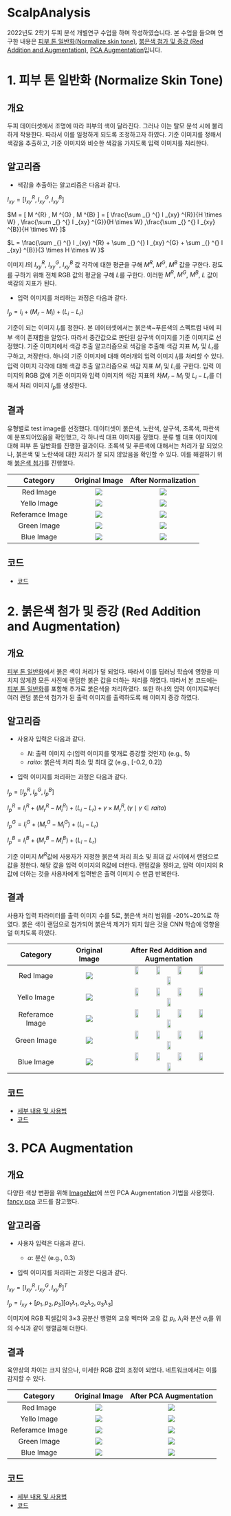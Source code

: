 # ScalpAnalysis
2022년도 2학기 두피 분석 개별연구 수업을 하며 작성하였습니다. 본 수업을 들으며 연구한 내용은 [피부 톤 일반화(Normalize skin tone)](#1-피부-톤-일반화-normalize-skin-tone), [붉은색 첨가 및 증강 (Red Addition and Augmentation)](#2-붉은색-첨가-및-증강-red-addition-and-augmentation), [PCA Augmentation](#3-pca-augmentation)입니다.

# 1. 피부 톤 일반화 (Normalize Skin Tone)  
## **개요**  
두피 데이터셋에서 조명에 따라 피부의 색이 달라진다. 그러나 이는 탈모 분석 시에 불리하게 작용한다. 따라서 이를 일정하게 되도록 조정하고자 하였다. 기준 이미지를 정해서 색감을 추출하고, 기준 이미지와 비슷한 색감을 가지도록 입력 이미지를 처리한다.  


## **알고리즘**
- 색감을 추출하는 알고리즘은 다음과 같다.   

$I  _{xy} = [ I  _{xy} ^{R} ,I  _{xy} ^{G} ,I  _{xy} ^{B}]$  

$M  =  [ M ^{R} , M ^{G} , M ^{B} ] =  [ \frac{\sum _{} ^{} I  _{xy} ^{R}}{H \times W} , \frac{\sum _{} ^{} I  _{xy} ^{G}}{H \times W} ,\frac{\sum _{} ^{} I  _{xy} ^{B}}{H \times W}  ]$   

$L = \frac{\sum _{} ^{} I  _{xy} ^{R} + \sum _{} ^{} I  _{xy} ^{G} + \sum _{} ^{} I  _{xy} ^{B}}{3 \times H \times W }$  

이미지 $I$의 $I  _{xy} ^{R}$, $I  _{xy} ^{G}$, $I  _{xy} ^{B}$ 값 각각에 대한 평균을 구해 $M^R$, $M^G$, $M^B$ 값을 구한다. 광도를 구하기 위해 전체 RGB 값의 평균을 구해 $L$를 구한다. 이러한 $M^R$, $M^G$, $M^B$, $L$ 값이 색감의 지표가 된다.  

- 입력 이미지를 처리하는 과정은 다음과 같다. 
<!-- $I_p = [ I  _{xy} ^{R} + (M_r^R - M_i^R) + (L_i - L_r),I  _{xy} ^{G} + (M_r^G - M_i^G) + (L_i - L_r) ,I  _{xy} ^{B} + (M_r^B - M_i^B) + (L_i - L_r)] $   -->
$I_p = I_i + (M_r - M_i) + (L_i - L_r)$  

  
기준이 되는 이미지 $I_r$를 정한다. 본 데이터셋에서는 붉은색~푸른색의 스펙트럼 내에 피부 색이 존재함을 알았다. 따라서 중간값으로 판단된 살구색 이미지를 기준 이미지로 선정했다. 기준 이미지에서 색감 추출 알고리즘으로 색감을 추출해 색감 지표 $M_r$ 및 $L_r$를 구하고, 저장한다. 하나의 기준 이미지에 대해 여러개의 입력 이미지 $I_i$를 처리할 수 있다. 입력 이미지 각각에 대해 색감 추출 알고리즘으로 색감 지표 $M_i$ 및 $L_i$를 구한다. 입력 이미지의 RGB 값에 기준 이미지와 입력 이미지의 색감 지표의 차$M_r - M_i$ 및 $L_i - L_r$를 더해서 처리 이미지 $I_p$를 생성한다.  

## **결과**  
유형별로 test image를 선정했다. 데이터셋이 붉은색, 노란색, 살구색, 초록색, 파란색에 분포되어있음을 확인했고, 각 하나씩 대표 이미지를 정했다. 분류 별 대표 이미지에 대해 피부 톤 일반화를 진행한 결과이다. 초록색 및 푸른색에 대해서는 처리가 잘 되었으나, 붉은색 및 노란색에 대한 처리가 잘 되지 않았음을 확인할 수 있다. 이를 해결하기 위해 [붉은색 첨가](#2-붉은색-첨가-및-증강-red-addition-and-augmentation)를 진행했다.

| Category | Original Image | After Normalization |  
| :---: | :-----: | :-----: |  
|Red Image| <img src="./test_images/0131_A2LEBJJDE00166C_1604282955299_4_LH.jpg" /> | <img src="./ColorPreprocessing/skin_tone_res_images/0131_A2LEBJJDE00166C_1604282955299_4_LH.jpg" /> |  
|Yello Image| <img src="./test_images/0556_A2LEBJJDE00041T_1602840515292_2_TH.jpg" /> | <img src="./ColorPreprocessing/skin_tone_res_images/0556_A2LEBJJDE00041T_1602840515292_2_TH.jpg" /> |  
|Referamce Image| <img src="./test_images/0131_A2LEBJJDE00166C_1604675694014_3_TH.jpg" /> | <img src="./ColorPreprocessing/skin_tone_res_images/0131_A2LEBJJDE00166C_1604675694014_3_TH.jpg" /> |  
|Green Image| <img src="./test_images/0643_A2LEBJJDE00048F_1606711282919_5_RH.jpg" /> | <img src="./ColorPreprocessing/skin_tone_res_images/0643_A2LEBJJDE00048F_1606711282919_5_RH.jpg" /> |  
|Blue Image| <img src="./test_images/0556_A2LEBJJDE00041T_1603440289458_4_LH.jpg" /> | <img src="./ColorPreprocessing/skin_tone_res_images/0556_A2LEBJJDE00041T_1603440289458_4_LH.jpg" /> |  
  
## **코드**
- [코드](ColorPreprocessing/colorPreprocessing.py)
  

# 2. 붉은색 첨가 및 증강 (Red Addition and Augmentation)
## **개요**  
[피부 톤 일반화](#1-피부-톤-일반화-normalize-skin-tone)에서 붉은 색이 처리가 덜 되었다. 따라서 이를 딥러닝 학습에 영향을 미치지 않게끔 모든 사진에 랜덤한 붉은 값을 더하는 처리를 하였다. 따라서 본 코드에는 [피부 톤 일반화](#1-피부-톤-일반화-normalize-skin-tone)를 포함해 추가로 붉은색을 처리하였다. 또한 하나의 입력 이미지로부터 여러 랜덤 붉은색 첨가가 된 출력 이미지를 출력하도록 해 이미지 증강 하였다.

## **알고리즘**
- 사용자 입력은 다음과 같다.
    - $N$: 출력 이미지 수(입력 이미지를 몇개로 증강할 것인지) (e.g., 5)
    - $raito$: 붉은색 처리 최소 및 최대 값 (e.g., [-0.2, 0.2])

- 입력 이미지를 처리하는 과정은 다음과 같다.  

$I_p = [I_p^R,I_p^G,I_p^B]$  

$I_p^R = I_i^R + (M_r^R - M_i^R) + (L_i - L_r) + \gamma \times M_r^R,(\gamma \mid \gamma \in raito)$  

$I_p^G = I_i^G + (M_r^G - M_i^G) + (L_i - L_r)$  

$I_p^B = I_i^B + (M_r^B - M_i^B) + (L_i - L_r)$  

기준 이미지 $M^R$값에 사용자가 지정한 붉은색 처리 최소 및 최대 값 사이에서 랜덤으로 값을 정한다. 해당 값을 입력 이미지의 R값에 더한다. 랜덤값을 정하고, 입력 이미지의 R값에 더하는 것을 사용자에게 입력받은 출력 이미지 수 만큼 반복한다.

## **결과**  
사용자 입력 파라미터를 출력 이미지 수를 5로, 붉은색 처리 범위를 -20%~20%로 하였다. 붉은 색이 랜덤으로 첨가되어 붉은색 제거가 되지 않은 것을 CNN 학습에 영향을 덜 미치도록 하였다.

| Category | Original Image | After Red Addition and Augmentation |  
| :---: | :-----: | :-------: |  
|Red Image| <img src="./test_images/0131_A2LEBJJDE00166C_1604282955299_4_LH.jpg" /> | <img src="./ColorPreprocessing/red_transform_res_images/0131_A2LEBJJDE00166C_1604282955299_4_LH_0.jpg" style="width: 19%; height: auto" /> <img src="./ColorPreprocessing/red_transform_res_images/0131_A2LEBJJDE00166C_1604282955299_4_LH_1.jpg" style="width: 19%; height: auto" /> <img src="./ColorPreprocessing/red_transform_res_images/0131_A2LEBJJDE00166C_1604282955299_4_LH_2.jpg" style="width: 19%; height: auto" /> <img src="./ColorPreprocessing/red_transform_res_images/0131_A2LEBJJDE00166C_1604282955299_4_LH_3.jpg" style="width: 19%; height: auto" /> <img src="./ColorPreprocessing/red_transform_res_images/0131_A2LEBJJDE00166C_1604282955299_4_LH_4.jpg" style="width: 19%; height: auto" />|  
|Yello Image| <img src="./test_images/0556_A2LEBJJDE00041T_1602840515292_2_TH.jpg" /> | <img src="./ColorPreprocessing/red_transform_res_images/0556_A2LEBJJDE00041T_1602840515292_2_TH_0.jpg" style="width: 19%; height: auto" /> <img src="./ColorPreprocessing/red_transform_res_images/0556_A2LEBJJDE00041T_1602840515292_2_TH_1.jpg" style="width: 19%; height: auto" /> <img src="./ColorPreprocessing/red_transform_res_images/0556_A2LEBJJDE00041T_1602840515292_2_TH_2.jpg" style="width: 19%; height: auto" /> <img src="./ColorPreprocessing/red_transform_res_images/0556_A2LEBJJDE00041T_1602840515292_2_TH_3.jpg" style="width: 19%; height: auto" /> <img src="./ColorPreprocessing/red_transform_res_images/0556_A2LEBJJDE00041T_1602840515292_2_TH_4.jpg" style="width: 19%; height: auto" /> |  
|Referamce Image| <img src="./test_images/0131_A2LEBJJDE00166C_1604675694014_3_TH.jpg" /> | <img src="./ColorPreprocessing/red_transform_res_images/0131_A2LEBJJDE00166C_1604675694014_3_TH_0.jpg" style="width: 19%; height: auto" /> <img src="./ColorPreprocessing/red_transform_res_images/0131_A2LEBJJDE00166C_1604675694014_3_TH_1.jpg" style="width: 19%; height: auto" /> <img src="./ColorPreprocessing/red_transform_res_images/0131_A2LEBJJDE00166C_1604675694014_3_TH_2.jpg" style="width: 19%; height: auto" /> <img src="./ColorPreprocessing/red_transform_res_images/0131_A2LEBJJDE00166C_1604675694014_3_TH_3.jpg" style="width: 19%; height: auto" /> <img src="./ColorPreprocessing/red_transform_res_images/0131_A2LEBJJDE00166C_1604675694014_3_TH_4.jpg" style="width: 19%; height: auto" /> |  
|Green Image| <img src="./test_images/0643_A2LEBJJDE00048F_1606711282919_5_RH.jpg" /> | <img src="./ColorPreprocessing/red_transform_res_images/0643_A2LEBJJDE00048F_1606711282919_5_RH_0.jpg" style="width: 19%; height: auto" /> <img src="./ColorPreprocessing/red_transform_res_images/0643_A2LEBJJDE00048F_1606711282919_5_RH_1.jpg" style="width: 19%; height: auto" /> <img src="./ColorPreprocessing/red_transform_res_images/0643_A2LEBJJDE00048F_1606711282919_5_RH_2.jpg" style="width: 19%; height: auto" /> <img src="./ColorPreprocessing/red_transform_res_images/0643_A2LEBJJDE00048F_1606711282919_5_RH_3.jpg" style="width: 19%; height: auto" /> <img src="./ColorPreprocessing/red_transform_res_images/0643_A2LEBJJDE00048F_1606711282919_5_RH_4.jpg" style="width: 19%; height: auto" /> |  
|Blue Image| <img src="./test_images/0556_A2LEBJJDE00041T_1603440289458_4_LH.jpg" /> | <img src="./ColorPreprocessing/red_transform_res_images/0556_A2LEBJJDE00041T_1603440289458_4_LH_0.jpg" style="width: 19%; height: auto" /> <img src="./ColorPreprocessing/red_transform_res_images/0556_A2LEBJJDE00041T_1603440289458_4_LH_1.jpg" style="width: 19%; height: auto" /> <img src="./ColorPreprocessing/red_transform_res_images/0556_A2LEBJJDE00041T_1603440289458_4_LH_2.jpg" style="width: 19%; height: auto" /> <img src="./ColorPreprocessing/red_transform_res_images/0556_A2LEBJJDE00041T_1603440289458_4_LH_3.jpg" style="width: 19%; height: auto" /> <img src="./ColorPreprocessing/red_transform_res_images/0556_A2LEBJJDE00041T_1603440289458_4_LH_4.jpg" style="width: 19%; height: auto" /> |  
  
## **코드**  
- [세부 내용 및 사용법](ColorPreprocessing/redTransform.md)  
- [코드](ColorPreprocessing/redTransform.py)  

# 3. PCA Augmentation  
## **개요** 
다양한 색상 변환을 위해 [ImageNet](https://proceedings.neurips.cc/paper/2012/file/c399862d3b9d6b76c8436e924a68c45b-Paper.pdf)에 쓰인 PCA Augmentation 기법을 사용했다. [fancy pca](https://github.com/aparico/pca-color-augment) 코드를 참고했다.

## **알고리즘**

- 사용자 입력은 다음과 같다.  
    - $\alpha$: 분산 (e.g., 0.3)  

- 입력 이미지를 처리하는 과정은 다음과 같다.  

$I_{xy} = [ I  _{xy} ^{R} ,I  _{xy} ^{G} ,I  _{xy} ^{B}]^T$  

$I_p = I_{xy} + [p_1, p_2, p_3][\alpha _1\lambda _1, \alpha _2\lambda _2, \alpha _3\lambda _3]$  

이미지에 RGB 픽셀값의 3×3 공분산 행렬의 고유 벡터와 고유 값 $p_i$, $\lambda _i$와 분산 $\alpha _i$를 위의 수식과 같이 행렬곱해 더한다.


## **결과**  
육안상의 차이는 크지 않으나, 미세한 RGB 값의 조정이 되었다. 네트워크에서는 이를 감지할 수 있다.

| Category | Original Image | After PCA Augmentation |  
| :---: | :-----: | :-----: |  
|Red Image| <img src="./test_images/0131_A2LEBJJDE00166C_1604282955299_4_LH.jpg" /> | <img src="./PcaColorAugmentation/res_images/0131_A2LEBJJDE00166C_1604282955299_4_LH_1.jpg" /> |  
|Yello Image| <img src="./test_images/0556_A2LEBJJDE00041T_1602840515292_2_TH.jpg" /> | <img src="./PcaColorAugmentation/res_images/0556_A2LEBJJDE00041T_1602840515292_2_TH_1.jpg" /> |  
|Referamce Image| <img src="./test_images/0131_A2LEBJJDE00166C_1604675694014_3_TH.jpg" /> | <img src="./PcaColorAugmentation/res_images/0131_A2LEBJJDE00166C_1604675694014_3_TH_1.jpg" /> |  
|Green Image| <img src="./test_images/0643_A2LEBJJDE00048F_1606711282919_5_RH.jpg" /> | <img src="./PcaColorAugmentation/res_images/0643_A2LEBJJDE00048F_1606711282919_5_RH_1.jpg" /> |  
|Blue Image| <img src="./test_images/0556_A2LEBJJDE00041T_1603440289458_4_LH.jpg" /> | <img src="./PcaColorAugmentation/res_images/0556_A2LEBJJDE00041T_1603440289458_4_LH_1.jpg" /> | 

## **코드**  
- [세부 내용 및 사용법](PcaColorAugmentation/PcaColorAugmentation.md)  
- [코드](PcaColorAugmentation/fancy_pca.py)

